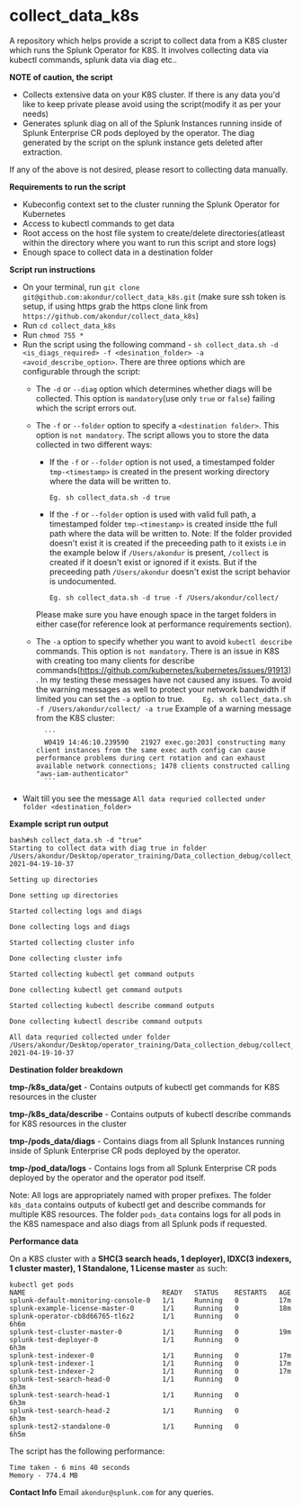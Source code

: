 # collect_data_k8s

A repository which helps provide a script to collect data from a K8S cluster which runs the Splunk Operator for K8S. It involves collecting data via kubectl commands, splunk data via diag etc..

**NOTE of caution, the script**
- Collects extensive data on your K8S cluster. If there is any data you'd like to keep private please avoid using the script(modify it as per your needs)
- Generates splunk diag on all of the Splunk Instances running inside of Splunk Enterprise CR pods deployed by the operator. The diag generated by the script on the splunk instance gets deleted after extraction.

If any of the above is not desired, please resort to collecting data manually.

**Requirements to run the script**

- Kubeconfig context set to the cluster running the Splunk Operator for Kubernetes
- Access to kubectl commands to get data
- Root access on the host file system to create/delete directories(atleast within the directory where you want to run this script and store logs)
- Enough space to collect data in a destination folder

**Script run instructions**

- On your terminal, run `git clone git@github.com:akondur/collect_data_k8s.git` (make sure ssh token is setup, if using https grab the https clone link from `https://github.com/akondur/collect_data_k8s`)
- Run `cd collect_data_k8s`
- Run `chmod 755 *`
- Run the script using the following command - `sh collect_data.sh -d <is_diags_required> -f <desination_folder> -a <avoid_describe_option>`. There are three options which are configurable through the script:
    - The `-d` or `--diag` option which determines whether diags will be collected. This option is `mandatory`(use only `true` or `false`) failing which the script errors out.
    - The `-f` or `--folder` option to specify a `<destination folder>`. This option is `not mandatory`. The script allows you to store the data collected in two different ways:
        - If the `-f` or `--folder` option is not used, a timestamped folder `tmp-<timestamp>` is created in the present working directory where the data will be written to. 
            ```
            Eg. sh collect_data.sh -d true
            ```                
        - If the `-f` or `--folder` option is used with valid full path, a timestamped folder `tmp-<timestamp>` is created inside tthe full path where the data will be written to. Note: If the folder provided doesn't exist it is created if the preceeding path to it exists i.e in the example below if `/Users/akondur` is present, `/collect` is created if it doesn't exist or ignored if it exists. But if the preceeding path `/Users/akondur` doesn't exist the script behavior is undocumented.
            ```    
            Eg. sh collect_data.sh -d true -f /Users/akondur/collect/
            ```
       Please make sure you have enough space in the target folders in either case(for reference look at performance requirements section).
    - The `-a` option to specify whether you want to avoid `kubectl describe` commands. This option is `not mandatory`. There is an issue in K8S with creating too many clients for describe commands(https://github.com/kubernetes/kubernetes/issues/91913). In my testing these messages have not caused any issues. To avoid the warning messages as well to protect your network bandwidth if limited you can set the `-a` option to true.
            ```    
            Eg. sh collect_data.sh -f /Users/akondur/collect/ -a true
            ```
            Example of a warning message from the K8S cluster:

            ```
            W0419 14:46:10.239590   21927 exec.go:203] constructing many client instances from the same exec auth config can cause performance problems during cert rotation and can exhaust available network connections; 1478 clients constructed calling "aws-iam-authenticator"
            ```

- Wait till you see the message `All data requried collected under folder <destination_folder>`

**Example script run output**
```
bash#sh collect_data.sh -d "true"
Starting to collect data with diag true in folder /Users/akondur/Desktop/operator_training/Data_collection_debug/collect_data_k8s/tmp-2021-04-19-10-37 

Setting up directories 

Done setting up directories 

Started collecting logs and diags

Done collecting logs and diags

Started collecting cluster info

Done collecting cluster info

Started collecting kubectl get command outputs

Done collecting kubectl get command outputs

Started collecting kubectl describe command outputs

Done collecting kubectl describe command outputs 

All data requried collected under folder /Users/akondur/Desktop/operator_training/Data_collection_debug/collect_data_k8s/tmp-2021-04-19-10-37
```

**Destination folder breakdown**

**tmp-<ts>/k8s_data/get** - Contains outputs of kubectl get commands for K8S resources in the cluster

**tmp-<ts>/k8s_data/describe** - Contains outputs of kubectl describe commands for K8S resources in the cluster

**tmp-<ts>/pods_data/diags** - Contains diags from all Splunk Instances running inside of Splunk Enterprise CR pods deployed by the operator. 

**tmp-<ts>/pod_data/logs** - Contains logs from all Splunk Enterprise CR pods deployed by the operator and the operator pod itself. 

Note: All logs are appropriately named with proper prefixes. The folder `k8s_data` contains outputs of kubectl get and describe commands for multiple K8S resources. The folder `pods_data` contains logs for all pods in the K8S namespace and also diags from all Splunk pods if requested.

**Performance data**

On a K8S cluster with a **SHC(3 search heads, 1 deployer), IDXC(3 indexers, 1 cluster master), 1 Standalone, 1 License master** as such:

```
kubectl get pods
NAME                                  READY   STATUS    RESTARTS   AGE
splunk-default-monitoring-console-0   1/1     Running   0          17m
splunk-example-license-master-0       1/1     Running   0          18m
splunk-operator-cb8d66765-tl6z2       1/1     Running   0          6h6m
splunk-test-cluster-master-0          1/1     Running   0          19m
splunk-test-deployer-0                1/1     Running   0          6h3m
splunk-test-indexer-0                 1/1     Running   0          17m
splunk-test-indexer-1                 1/1     Running   0          17m
splunk-test-indexer-2                 1/1     Running   0          17m
splunk-test-search-head-0             1/1     Running   0          6h3m
splunk-test-search-head-1             1/1     Running   0          6h3m
splunk-test-search-head-2             1/1     Running   0          6h3m
splunk-test2-standalone-0             1/1     Running   0          6h5m
```

The script has the following performance:

```
Time taken - 6 mins 40 seconds
Memory - 774.4 MB
```

**Contact Info**
Email `akondur@splunk.com` for any queries.